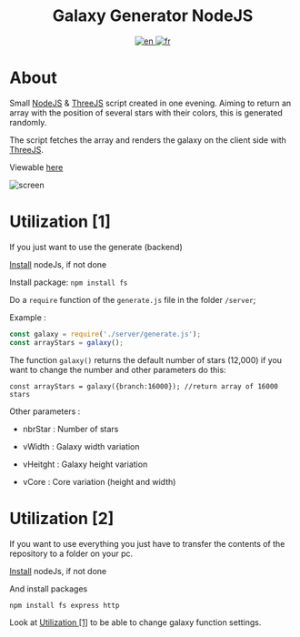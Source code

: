 <h1 align="center">Galaxy Generator NodeJS</h1>


<div align="center">
  <a href="https://github.com/WaRtrO89/galaxy-generator-nodejs/blob/main/README.md">
    <img src="https://user-images.githubusercontent.com/25512932/160092140-bee4eee1-e755-48b7-b220-1d94adf14e16.png" alt="en">
  </a>
  <a href="https://github.com/WaRtrO89/galaxy-generator-nodejs/blob/main/README_FR.md">
    <img src="https://user-images.githubusercontent.com/25512932/160092152-0ab75363-b38b-4a91-a745-e2aeb6741b4e.png" alt="fr">
  </a>
</div>

# About

Small [NodeJS](https://nodejs.org/) & [ThreeJS](https://threejs.org/) script created in one evening. 
Aiming to return an array with the position of several stars with their colors, this is generated randomly.

The script fetches the array and renders the galaxy on the client side with [ThreeJS](https://threejs.org/).

Viewable [here](https://wartro89.github.io/galaxy-generator-nodejs/public/)

![screen](https://user-images.githubusercontent.com/25512932/160088977-3e828c17-1a7d-49e6-a15c-67cdecd51c56.gif)

<div id="uti1"></div>

# Utilization [1]

If you just want to use the generate (backend)

[Install](https://nodejs.dev/learn/how-to-install-nodejs) nodeJs, if not done

Install package:
```npm install fs```

Do a ``require`` function of the  ``generate.js``  file in the folder ``/server``;

Example : 

```js
const galaxy = require('./server/generate.js');
const arrayStars = galaxy();
```

The function ``galaxy()`` returns the default number of stars (12,000) if you want to change the number and other parameters do this:

```
const arrayStars = galaxy({branch:16000}); //return array of 16000 stars
```

Other parameters :

* nbrStar : Number of stars

* vWidth : Galaxy width variation

* vHeitght : Galaxy height variation

* vCore : Core variation (height and width)

# Utilization [2]

If you want to use everything you just have to transfer the contents of the repository to a folder on your pc.

[Install](https://nodejs.dev/learn/how-to-install-nodejs) nodeJs, if not done

And install packages
```
npm install fs express http
```

Look at <a href="#uti1">Utilization [1]</a> to be able to change galaxy function settings.
